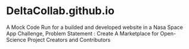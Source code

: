 # DeltaCollab.github.io
A Mock Code Run for a builded and developed website in a Nasa Space App Challenge, Problem Statement : Create A Marketplace for  Open-Science Project Creators and Contributors
